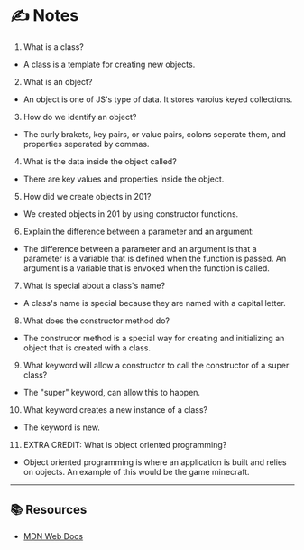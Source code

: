 # ✍️ Notes
1. What is a class?
  - A class is a template for creating new objects.

2. What is an object?
  - An object is one of JS's type of data. It stores varoius keyed collections.

3. How do we identify an object?
  - The curly brakets, key pairs, or value pairs, colons seperate them, and properties seperated by commas. 

4. What is the data inside the object called?
  - There are key values and properties inside the object. 

5. How did we create objects in 201?
 - We created objects in 201 by using constructor functions. 

6. Explain the difference between a parameter and an argument:
  - The difference between a parameter and an argument is that a parameter is a variable that is defined when the function is passed. An argument is a variable that is envoked when the function is called. 

7. What is special about a class's name?
  - A class's name is special because they are named with a capital letter. 

8. What does the constructor method do?
  - The construcor method is a special way for creating and initializing an object that is created with a class. 

9. What keyword will allow a constructor to call the constructor of a super class?
  - The "super" keyword, can allow this to happen. 

10. What keyword creates a new instance of a class?
  - The keyword is new. 

11. EXTRA CREDIT: What is object oriented programming?
  - Object oriented programming is where an application is built and relies on objects. An example of this would be the game minecraft. 

---

## 📚 Resources 
- [MDN Web Docs](https://developer.mozilla.org/en-US/docs/Web/JavaScript/Reference/Classes)